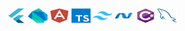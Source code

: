  

</div>
  <div align="center" style="display: inline_block"><br>
   <img align="center" alt="john-Flutter" height="30" width="40" src="https://raw.githubusercontent.com/devicons/devicon/master/icons/flutter/flutter-original.svg">
   <img align="center" alt="john-Dart" height="30" width="40" src="https://raw.githubusercontent.com/devicons/devicon/master/icons/dart/dart-original.svg">
   <img align="center" alt="john-Angular" height="30" width="40" src="https://raw.githubusercontent.com/devicons/devicon/master/icons/angularjs/angularjs-plain.svg">
   <img align="center" alt="john-Ts" height="30" width="40" src="https://raw.githubusercontent.com/devicons/devicon/master/icons/typescript/typescript-plain.svg">
   <img align="center" alt="john-tw" height="30" width="40" src="https://raw.githubusercontent.com/devicons/devicon/master/icons/tailwindcss/tailwindcss-plain.svg">
   <img align="center" alt="john-dot-net" height="30" width="40" src="https://raw.githubusercontent.com/devicons/devicon/master/icons/dot-net/dot-net-original.svg"> 
   <img align="center" alt="john-Csharp" height="30" width="40" src="https://raw.githubusercontent.com/devicons/devicon/master/icons/csharp/csharp-original.svg"> 
   <img align="center" alt="john-Csharp" height="30" width="40" src="https://raw.githubusercontent.com/devicons/devicon/master/icons/mysql/mysql-original.svg"> 
</div>
  
